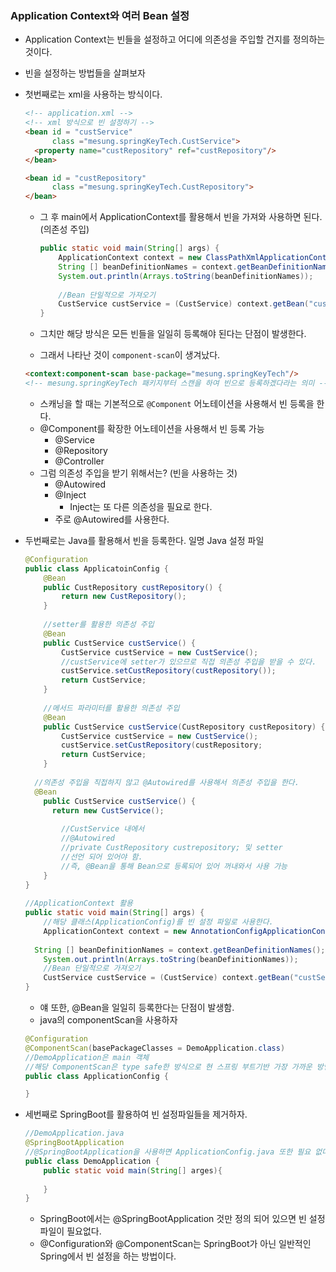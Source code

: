 ### Application Context와 여러 Bean 설정 

- Application Context는 빈들을 설정하고 어디에 의존성을 주입할 건지를 정의하는 것이다.

- 빈을 설정하는 방법들을 살펴보자

- 첫번째로는 xml을 사용하는 방식이다.

  ```html
  <!-- application.xml -->
  <!-- xml 방식으로 빈 설정하기 -->
  <bean id = "custService"
        class ="mesung.springKeyTech.CustService">
  	<property name="custRepository" ref="custRepository"/>
  </bean>
  
  <bean id = "custRepository"
        class ="mesung.springKeyTech.CustRepository">
  </bean>
  ```

  - 그 후 main에서 ApplicationContext를 활용해서 빈을 가져와 사용하면 된다. (의존성 주입)

    ```java
    public static void main(String[] args) {
        ApplicationContext context = new ClassPathXmlApplicationContext("application.xml");
     	String [] beanDefinitionNames = context.getBeanDefinitionNames();
        System.out.println(Arrays.toString(beanDefinitionNames));
        
        //Bean 단일적으로 가져오기
        CustService custService = (CustService) context.getBean("custService");
    }
    ```

  - 그치만 해당 방식은 모든 빈들을 일일히 등록해야 된다는 단점이 발생한다.

  - 그래서 나타난 것이 `component-scan`이 생겨났다.

  ```html
  <context:component-scan base-package="mesung.springKeyTech"/>
  <!-- mesung.springKeyTech 패키지부터 스캔을 하여 빈으로 등록하겠다라는 의미 -->
  ```

  - 스캐닝을 할 때는 기본적으로 `@Component` 어노테이션을 사용해서 빈 등록을 한다. 
  - @Component를 확장한 어노테이션을 사용해서 빈 등록 가능
    - @Service
    - @Repository
    - @Controller
  - 그럼 의존성 주입을 받기 위해서는? (빈을 사용하는 것)
    - @Autowired
    - @Inject
      - Inject는 또 다른 의존성을 필요로 한다.
    - 주로 @Autowired를 사용한다.

- 두번째로는 Java를 활용해서 빈을 등록한다. 일명 Java 설정 파일

  ```java
  @Configuration
  public class ApplicatoinConfig {
      @Bean
      public CustRepository custRepository() {
          return new CustRepository();
      }
      
      //setter를 활용한 의존성 주입
      @Bean
      public CustService custService() {
          CustService custService = new CustService();
          //custService에 setter가 있으므로 직접 의존성 주입을 받을 수 있다.
          custService.setCustRepository(custRepository());
          return CustService;
      }
      
      //메서드 파라미터를 활용한 의존성 주입
      @Bean
      public CustService custService(CustRepository custRepository) {
          CustService custService = new CustService();
          custService.setCustRepository(custRepository;
          return CustService;
      }
                                        
  	//의존성 주입을 직접하지 않고 @Autowired를 사용해서 의존성 주입을 한다.
  	@Bean
      public CustService custService() {
  		return new CustService();
          
          //CustService 내에서
          //@Autowired
          //private CustRepository custrepository; 및 setter
          //선언 되어 있어야 함.
          //즉, @Bean을 통해 Bean으로 등록되어 있어 꺼내와서 사용 가능
      }                            
  }
                                        
  //ApplicationContext 활용
  public static void main(String[] args) {
      //해당 클래스(ApplicationConfig)를 빈 설정 파일로 사용한다.
      ApplicationContext context = new AnnotationConfigApplicationContext(ApplicatoinConfig.class);
      
   	String [] beanDefinitionNames = context.getBeanDefinitionNames();
      System.out.println(Arrays.toString(beanDefinitionNames)); 
      //Bean 단일적으로 가져오기
      CustService custService = (CustService) context.getBean("custService");
  }
  ```

  - 얘 또한, @Bean을 일일히 등록한다는 단점이 발생함.
  - java의 componentScan을 사용하자

  ```java
  @Configuration
  @ComponentScan(basePackageClasses = DemoApplication.class)
  //DemoApplication은 main 객체
  //해당 ComponentScan은 type safe한 방식으로 현 스프링 부트기반 가장 가까운 방법
  public class ApplicationConfig {
  
  }
  ```

- 세번째로 SpringBoot를 활용하여 빈 설정파일들을 제거하자.

  ```java
  //DemoApplication.java
  @SpringBootApplication
  //@SpringBootApplication을 사용하면 ApplicationConfig.java 또한 필요 없다. 즉, @SpringBootApplication 하나로 빈 설정이 가능하다.
  public class DemoApplication {
      public static void main(String[] arges){
          
      }
  }
  ```

  - SpringBoot에서는 @SpringBootApplication 것만 정의 되어 있으면 빈 설정 파일이 필요없다.
  - @Configuration와 @ComponentScan는 SpringBoot가 아닌 일반적인 Spring에서 빈 설정을 하는 방법이다.
